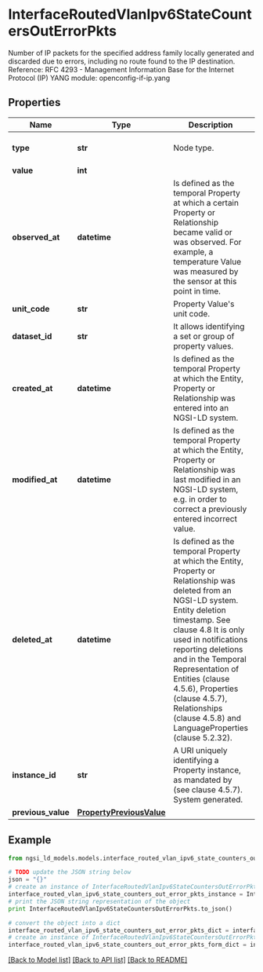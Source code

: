 # InterfaceRoutedVlanIpv6StateCountersOutErrorPkts

Number of IP packets for the specified address family locally generated and discarded due to errors, including no route found to the IP destination.  Reference: RFC 4293 - Management Information Base for the Internet Protocol (IP)  YANG module: openconfig-if-ip.yang 

## Properties

Name | Type | Description | Notes
------------ | ------------- | ------------- | -------------
**type** | **str** | Node type.  | [optional] [default to 'Property']
**value** | **int** |  | 
**observed_at** | **datetime** | Is defined as the temporal Property at which a certain Property or Relationship became valid or was observed. For example, a temperature Value was measured by the sensor at this point in time.  | [optional] 
**unit_code** | **str** | Property Value&#39;s unit code.  | [optional] 
**dataset_id** | **str** | It allows identifying a set or group of property values.  | [optional] 
**created_at** | **datetime** | Is defined as the temporal Property at which the Entity, Property or Relationship was entered into an NGSI-LD system.  | [optional] [readonly] 
**modified_at** | **datetime** | Is defined as the temporal Property at which the Entity, Property or Relationship was last modified in an NGSI-LD system, e.g. in order to correct a previously entered incorrect value.  | [optional] [readonly] 
**deleted_at** | **datetime** | Is defined as the temporal Property at which the Entity, Property or Relationship was deleted from an NGSI-LD system.  Entity deletion timestamp. See clause 4.8 It is only used in notifications reporting deletions and in the Temporal Representation of Entities (clause 4.5.6), Properties (clause 4.5.7), Relationships (clause 4.5.8) and LanguageProperties (clause 5.2.32).  | [optional] [readonly] 
**instance_id** | **str** | A URI uniquely identifying a Property instance, as mandated by (see clause 4.5.7). System generated.  | [optional] [readonly] 
**previous_value** | [**PropertyPreviousValue**](PropertyPreviousValue.md) |  | [optional] 

## Example

```python
from ngsi_ld_models.models.interface_routed_vlan_ipv6_state_counters_out_error_pkts import InterfaceRoutedVlanIpv6StateCountersOutErrorPkts

# TODO update the JSON string below
json = "{}"
# create an instance of InterfaceRoutedVlanIpv6StateCountersOutErrorPkts from a JSON string
interface_routed_vlan_ipv6_state_counters_out_error_pkts_instance = InterfaceRoutedVlanIpv6StateCountersOutErrorPkts.from_json(json)
# print the JSON string representation of the object
print InterfaceRoutedVlanIpv6StateCountersOutErrorPkts.to_json()

# convert the object into a dict
interface_routed_vlan_ipv6_state_counters_out_error_pkts_dict = interface_routed_vlan_ipv6_state_counters_out_error_pkts_instance.to_dict()
# create an instance of InterfaceRoutedVlanIpv6StateCountersOutErrorPkts from a dict
interface_routed_vlan_ipv6_state_counters_out_error_pkts_form_dict = interface_routed_vlan_ipv6_state_counters_out_error_pkts.from_dict(interface_routed_vlan_ipv6_state_counters_out_error_pkts_dict)
```
[[Back to Model list]](../README.md#documentation-for-models) [[Back to API list]](../README.md#documentation-for-api-endpoints) [[Back to README]](../README.md)


